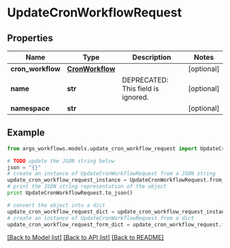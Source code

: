 # UpdateCronWorkflowRequest


## Properties

Name | Type | Description | Notes
------------ | ------------- | ------------- | -------------
**cron_workflow** | [**CronWorkflow**](CronWorkflow.md) |  | [optional] 
**name** | **str** | DEPRECATED: This field is ignored. | [optional] 
**namespace** | **str** |  | [optional] 

## Example

```python
from argo_workflows.models.update_cron_workflow_request import UpdateCronWorkflowRequest

# TODO update the JSON string below
json = "{}"
# create an instance of UpdateCronWorkflowRequest from a JSON string
update_cron_workflow_request_instance = UpdateCronWorkflowRequest.from_json(json)
# print the JSON string representation of the object
print UpdateCronWorkflowRequest.to_json()

# convert the object into a dict
update_cron_workflow_request_dict = update_cron_workflow_request_instance.to_dict()
# create an instance of UpdateCronWorkflowRequest from a dict
update_cron_workflow_request_form_dict = update_cron_workflow_request.from_dict(update_cron_workflow_request_dict)
```
[[Back to Model list]](../README.md#documentation-for-models) [[Back to API list]](../README.md#documentation-for-api-endpoints) [[Back to README]](../README.md)


